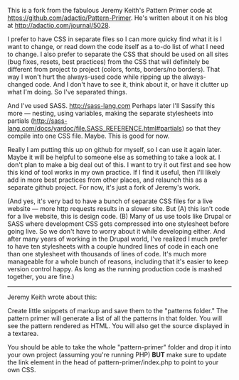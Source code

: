 This is a fork from the fabulous Jeremy Keith's Pattern Primer code at https://github.com/adactio/Pattern-Primer. He's written about it on his blog at http://adactio.com/journal/5028. 

I prefer to have CSS in separate files so I can more quicky find what it is I want to change, or read down the code itself as a to-do list of what I need to change. I also prefer to separate the CSS that should be used on all sites (bug fixes, resets, best practices) from the CSS that will definitely be different from project to project (colors, fonts, borders/no borders). That way I won't hurt the always-used code while ripping up the always-changed code. And I don't have to see it, think about it, or have it clutter up what I'm doing. So I've separated things. 

And I've used SASS. http://sass-lang.com Perhaps later I'll Sassify this more — nesting, using variables, making the separate stylesheets into partials (http://sass-lang.com/docs/yardoc/file.SASS_REFERENCE.html#partials) so that they compile into one CSS file. Maybe. This is good for now.

Really I am putting this up on github for myself, so I can use it again later. Maybe it will be helpful to someone else as something to take a look at. I don't plan to make a big deal out of this. I want to try it out first and see how this kind of tool works in my own practice. If I find it useful, then I'll likely add in more best practices from other places, and relaunch this as a separate github project. For now, it's just a fork of Jeremy's work. 

(And yes, it's very bad to have a bunch of separate CSS files for a live website — more http requests results in a slower site. But (A) this isn't code for a live website, this is design code. (B) Many of us use tools like Drupal or SASS where development CSS gets compressed into one stylesheet before going live. So we don't have to worry about it while developing either. And after many years of working in the Drupal world, I've realized I much prefer to have ten stylesheets with a couple hundred lines of code in each one than one stylesheet with thousands of lines of code. It's much more manageable for a whole bunch of reasons, including that it's easier to keep version control happy. As long as the running production code is mashed together, you are fine.)

--------------------------------------

Jeremy Keith wrote about this:

Create little snippets of markup and save them to the "patterns folder." The pattern primer will generate a list of all the patterns in that folder. You will see the pattern rendered as HTML. You will also get the source displayed in a textarea.

You should be able to take the whole "pattern-primer" folder and drop it into your own project (assuming you're running PHP) **BUT** make sure to update the link element in the head of pattern-primer/index.php to point to your own CSS.